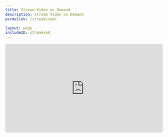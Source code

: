 ```yaml
---
title: Stream Video on Demand
description: Stream Video on Demand
permalink: /stream/vod/

layout: page
includeID: streamvod
---
```

<div style="position: relative; padding-top: 56.25%;"><iframe src="https://iframe.videodelivery.net/51f8086e8e09dc233deabcf266cc2d5f?muted=true&preload=true&loop=true&autoplay=true&defaultTextTrack=en&poster=https%3A%2F%2Fvideodelivery.net%2F51f8086e8e09dc233deabcf266cc2d5f%2Fthumbnails%2Fthumbnail.jpg%3Ftime%3D%26height%3D600" style="border: none; position: absolute; top: 0; left: 0; height: 100%; width: 100%;" allow="accelerometer; gyroscope; autoplay; encrypted-media; picture-in-picture;" allowfullscreen="true"></iframe></div>